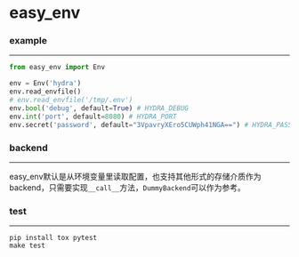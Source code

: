 # easy_env

### example
***
```python
from easy_env import Env

env = Env('hydra')
env.read_envfile()
# env.read_envfile('/tmp/.env')
env.bool('debug', default=True) # HYDRA_DEBUG
env.int('port', default=8080) # HYDRA_PORT
env.secret('password', default="3VpavryXEro5CUWph41NGA==") # HYDRA_PASSWORD aes encryption, easy_env/utils.py里有encrypt方法
```


### backend
***
easy_env默认是从环境变量里读取配置，也支持其他形式的存储介质作为backend，只需要实现`__call__`方法，`DummyBackend`可以作为参考。


### test
***
```
pip install tox pytest
make test
```
